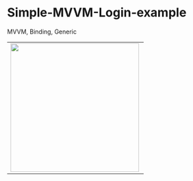 # Simple-MVVM-Login-example
MVVM, Binding, Generic


<table>
  <tr>
    <td>
    <a href="url"><img src="https://user-images.githubusercontent.com/31929901/192735320-c6951fd7-50da-4827-b16e-f0e7ee3b94c3.png" align="left" width="300"></a>
    </td>
  </tr>
</table>
